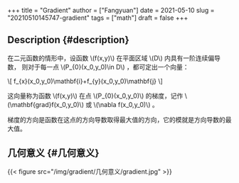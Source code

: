 +++
title = "Gradient"
author = ["Fangyuan"]
date = 2021-05-10
slug = "20210510145747-gradient"
tags = ["math"]
draft = false
+++

## Description {#description}

在二元函数的情形中，设函数 \\(f(x,y)\\) 在平面区域 \\(D\\) 内具有一阶连续偏导数，
则对于每一点 \\(P\_{0}(x\_0,y\_0)\in D\\) ，都可定出一个向量：

\\[
f\_{x}(x\_0,y\_0)\mathbf{i}+f\_{y}(x\_0,y\_0)\mathbf{j}
\\]

这向量称为函数 \\(f(x,y)\\) 在点 \\(P\_{0}(x\_0,y\_0)\\) 的梯度，记作 \\(\mathbf{grad}f(x\_0,y\_0)\\)
或 \\(\nabla f(x\_0,y\_0)\\) 。

梯度的方向是函数在这点的方向导数取得最大值的方向，它的模就是方向导数的最大值。


## 几何意义 {#几何意义}

{{< figure src="/img/gradient/几何意义/gradient.jpg" >}}
